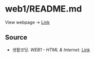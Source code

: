 # web1/README.md

 View webpage → [Link](https://jayellittle.github.io/web1/)
## Source

- 생활코딩. *WEB1 - HTML & Internet*. [Link](https://opentutorials.org/course/3084)

